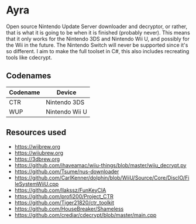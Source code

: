 # Ayra

Open source Nintendo Update Server downloader and decryptor, or rather, that is what it is going to be when it is finished (probably never). This means that it only works for the Nintendo 3DS and Nintendo Wii U, and possibly for the Wii in the future. The Nintendo Switch will never be supported since it's so different. I aim to make the full toolset in C#, this also includes recreating tools like cdecrypt.


## Codenames

| Codename | Device          |
|----------|-----------------|
| CTR      | Nintendo 3DS    |
| WUP      | Nintendo Wii U  |


## Resources used

- https://wiibrew.org
- https://wiiubrew.org
- https://3dbrew.org
- https://github.com/ihaveamac/wiiu-things/blob/master/wiiu_decrypt.py
- https://github.com/Tsume/nus-downloader
- https://github.com/CarlKenner/dolphin/blob/WiiU/Source/Core/DiscIO/FileSystemWiiU.cpp
- https://github.com/llakssz/FunKeyCIA
- https://github.com/profi200/Project_CTR
- https://github.com/Tiger21820/ctr_toolkit
- https://github.com/HouseBreaker/Shameless
- https://github.com/crediar/cdecrypt/blob/master/main.cpp
